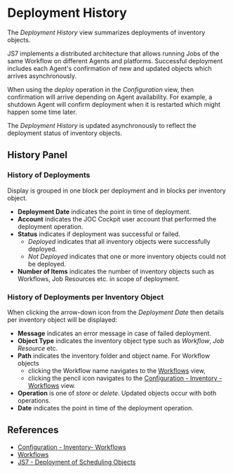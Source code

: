 # Deployment History

The *Deployment History* view summarizes deployments of inventory objects.

JS7 implements a distributed architecture that allows running Jobs of the same Workflow on different Agents and platforms. Successful deployment includes each Agent's confirmation of new and updated objects which arrives asynchronously.

When using the *deploy* operation in the *Configuration* view, then confirmation will arrive depending on Agent availability. For example, a shutdown Agent will confirm  deployment when it is restarted which might happen some time later.

The *Deployment History* is updated asynchronously to reflect the deployment status of inventory objects.

## History Panel

### History of Deployments

Display is grouped in one block per deployment and in blocks per inventory object.

- **Deployment Date** indicates the point in time of deployment.
- **Account** indicates the JOC Cockpit user account that performed the deployment operation.
- **Status** indicates if deployment was successful or failed.
  - *Deployed* indicates that all inventory objects were successfully deployed.
  - *Not Deployed* indicates that one or more inventory objects could not be deployed.
- **Number of Items** indicates the number of inventory objects such as Workflows, Job Resources etc. in scope of deployment.

### History of Deployments per Inventory Object

When clicking the arrow-down icon from the *Deployment Date* then details per inventory object will be displayed:

- **Message** indicates an error message in case of failed deployment.
- **Object Type** indicates the inventory object type such as *Workflow*, *Job Resource* etc.
- **Path** indicates the inventory folder and object name. For Workflow objects
  - clicking the Workflow name navigates to the [Workflows](/workflows) view,
  - clicking the pencil icon navigates to the [Configuration - Inventory - Workflows](/configuration-inventory-workflows) view.
- **Operation** is one of *store* or *delete*. Updated objects occur with both operations.
- **Date** indicates the point in time of the deployment operation.

## References

- [Configuration - Inventory- Workflows](/configuration-inventory-workflows)
- [Workflows](/workflows)
- [JS7 - Deployment of Scheduling Objects](https://kb.sos-berlin.com/display/JS7/JS7+-+Deployment+of+Scheduling+Objects)
